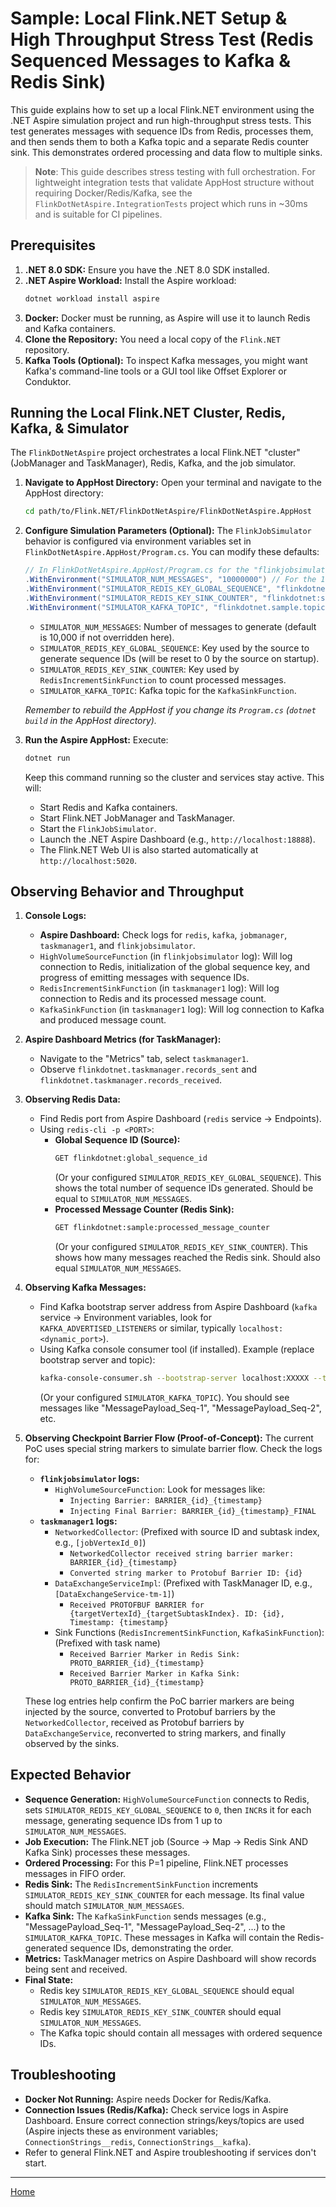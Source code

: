 # Sample: Local Flink.NET Setup & High Throughput Stress Test (Redis Sequenced Messages to Kafka & Redis Sink)

This guide explains how to set up a local Flink.NET environment using the .NET Aspire simulation project and run high-throughput stress tests. This test generates messages with sequence IDs from Redis, processes them, and then sends them to both a Kafka topic and a separate Redis counter sink. This demonstrates ordered processing and data flow to multiple sinks.

> **Note**: This guide describes stress testing with full orchestration. For lightweight integration tests that validate AppHost structure without requiring Docker/Redis/Kafka, see the `FlinkDotNetAspire.IntegrationTests` project which runs in ~30ms and is suitable for CI pipelines.

## Prerequisites

1.  **.NET 8.0 SDK:** Ensure you have the .NET 8.0 SDK installed.
2.  **.NET Aspire Workload:** Install the Aspire workload:
    ```bash
    dotnet workload install aspire
    ```
3.  **Docker:** Docker must be running, as Aspire will use it to launch Redis and Kafka containers.
4.  **Clone the Repository:** You need a local copy of the `Flink.NET` repository.
5.  **Kafka Tools (Optional):** To inspect Kafka messages, you might want Kafka's command-line tools or a GUI tool like Offset Explorer or Conduktor.

## Running the Local Flink.NET Cluster, Redis, Kafka, & Simulator

The `FlinkDotNetAspire` project orchestrates a local Flink.NET "cluster" (JobManager and TaskManager), Redis, Kafka, and the job simulator.

1.  **Navigate to AppHost Directory:**
    Open your terminal and navigate to the AppHost directory:
    ```bash
    cd path/to/Flink.NET/FlinkDotNetAspire/FlinkDotNetAspire.AppHost
    ```

2.  **Configure Simulation Parameters (Optional):**
    The `FlinkJobSimulator` behavior is configured via environment variables set in `FlinkDotNetAspire.AppHost/Program.cs`. You can modify these defaults:
    ```csharp
    // In FlinkDotNetAspire.AppHost/Program.cs for the "flinkjobsimulator" resource:
    .WithEnvironment("SIMULATOR_NUM_MESSAGES", "10000000") // For the 10 million message test
    .WithEnvironment("SIMULATOR_REDIS_KEY_GLOBAL_SEQUENCE", "flinkdotnet:global_sequence_id")
    .WithEnvironment("SIMULATOR_REDIS_KEY_SINK_COUNTER", "flinkdotnet:sample:processed_message_counter")
    .WithEnvironment("SIMULATOR_KAFKA_TOPIC", "flinkdotnet.sample.topic")
    ```
    *   `SIMULATOR_NUM_MESSAGES`: Number of messages to generate (default is 10,000 if not overridden here).
    *   `SIMULATOR_REDIS_KEY_GLOBAL_SEQUENCE`: Key used by the source to generate sequence IDs (will be reset to 0 by the source on startup).
    *   `SIMULATOR_REDIS_KEY_SINK_COUNTER`: Key used by `RedisIncrementSinkFunction` to count processed messages.
    *   `SIMULATOR_KAFKA_TOPIC`: Kafka topic for the `KafkaSinkFunction`.

    *Remember to rebuild the AppHost if you change its `Program.cs` (`dotnet build` in the AppHost directory).*

3.  **Run the Aspire AppHost:**
    Execute:
    ```bash
    dotnet run
    ```
    Keep this command running so the cluster and services stay active.
    This will:
    *   Start Redis and Kafka containers.
    *   Start Flink.NET JobManager and TaskManager.
    *   Start the `FlinkJobSimulator`.
    *   Launch the .NET Aspire Dashboard (e.g., `http://localhost:18888`).
    *   The Flink.NET Web UI is also started automatically at `http://localhost:5020`.

## Observing Behavior and Throughput

1.  **Console Logs:**
    *   **Aspire Dashboard:** Check logs for `redis`, `kafka`, `jobmanager`, `taskmanager1`, and `flinkjobsimulator`.
    *   `HighVolumeSourceFunction` (in `flinkjobsimulator` log): Will log connection to Redis, initialization of the global sequence key, and progress of emitting messages with sequence IDs.
    *   `RedisIncrementSinkFunction` (in `taskmanager1` log): Will log connection to Redis and its processed message count.
    *   `KafkaSinkFunction` (in `taskmanager1` log): Will log connection to Kafka and produced message count.

2.  **Aspire Dashboard Metrics (for TaskManager):**
    *   Navigate to the "Metrics" tab, select `taskmanager1`.
    *   Observe `flinkdotnet.taskmanager.records_sent` and `flinkdotnet.taskmanager.records_received`.

3.  **Observing Redis Data:**
    *   Find Redis port from Aspire Dashboard (`redis` service -> Endpoints).
    *   Using `redis-cli -p <PORT>`:
        *   **Global Sequence ID (Source):**
            ```bash
            GET flinkdotnet:global_sequence_id
            ```
            (Or your configured `SIMULATOR_REDIS_KEY_GLOBAL_SEQUENCE`). This shows the total number of sequence IDs generated. Should be equal to `SIMULATOR_NUM_MESSAGES`.
        *   **Processed Message Counter (Redis Sink):**
            ```bash
            GET flinkdotnet:sample:processed_message_counter
            ```
            (Or your configured `SIMULATOR_REDIS_KEY_SINK_COUNTER`). This shows how many messages reached the Redis sink. Should also equal `SIMULATOR_NUM_MESSAGES`.

4.  **Observing Kafka Messages:**
    *   Find Kafka bootstrap server address from Aspire Dashboard (`kafka` service -> Environment variables, look for `KAFKA_ADVERTISED_LISTENERS` or similar, typically `localhost:<dynamic_port>`).
    *   Using Kafka console consumer tool (if installed). Example (replace bootstrap server and topic):
        ```bash
        kafka-console-consumer.sh --bootstrap-server localhost:XXXXX --topic flinkdotnet.sample.topic --from-beginning
        ```
        (Or your configured `SIMULATOR_KAFKA_TOPIC`). You should see messages like "MessagePayload_Seq-1", "MessagePayload_Seq-2", etc.

5.  **Observing Checkpoint Barrier Flow (Proof-of-Concept):**
    The current PoC uses special string markers to simulate barrier flow. Check the logs for:
    *   **`flinkjobsimulator` logs:**
        *   `HighVolumeSourceFunction`: Look for messages like:
            *   `Injecting Barrier: BARRIER_{id}_{timestamp}`
            *   `Injecting Final Barrier: BARRIER_{id}_{timestamp}_FINAL`
    *   **`taskmanager1` logs:**
        *   `NetworkedCollector`: (Prefixed with source ID and subtask index, e.g., `[jobVertexId_0]`)
            *   `NetworkedCollector received string barrier marker: BARRIER_{id}_{timestamp}`
            *   `Converted string marker to Protobuf Barrier ID: {id}`
        *   `DataExchangeServiceImpl`: (Prefixed with TaskManager ID, e.g., `[DataExchangeService-tm-1]`)
            *   `Received PROTOFBUF BARRIER for {targetVertexId}_{targetSubtaskIndex}. ID: {id}, Timestamp: {timestamp}`
        *   Sink Functions (`RedisIncrementSinkFunction`, `KafkaSinkFunction`): (Prefixed with task name)
            *   `Received Barrier Marker in Redis Sink: PROTO_BARRIER_{id}_{timestamp}`
            *   `Received Barrier Marker in Kafka Sink: PROTO_BARRIER_{id}_{timestamp}`

    These log entries help confirm the PoC barrier markers are being injected by the source, converted to Protobuf barriers by the `NetworkedCollector`, received as Protobuf barriers by `DataExchangeService`, reconverted to string markers, and finally observed by the sinks.

## Expected Behavior

*   **Sequence Generation:** `HighVolumeSourceFunction` connects to Redis, sets `SIMULATOR_REDIS_KEY_GLOBAL_SEQUENCE` to `0`, then `INCR`s it for each message, generating sequence IDs from 1 up to `SIMULATOR_NUM_MESSAGES`.
*   **Job Execution:** The Flink.NET job (Source -> Map -> Redis Sink AND Kafka Sink) processes these messages.
*   **Ordered Processing:** For this P=1 pipeline, Flink.NET processes messages in FIFO order.
*   **Redis Sink:** The `RedisIncrementSinkFunction` increments `SIMULATOR_REDIS_KEY_SINK_COUNTER` for each message. Its final value should match `SIMULATOR_NUM_MESSAGES`.
*   **Kafka Sink:** The `KafkaSinkFunction` sends messages (e.g., "MessagePayload_Seq-1", "MessagePayload_Seq-2", ...) to the `SIMULATOR_KAFKA_TOPIC`. These messages in Kafka will contain the Redis-generated sequence IDs, demonstrating the order.
*   **Metrics:** TaskManager metrics on Aspire Dashboard will show records being sent and received.
*   **Final State:**
    *   Redis key `SIMULATOR_REDIS_KEY_GLOBAL_SEQUENCE` should equal `SIMULATOR_NUM_MESSAGES`.
    *   Redis key `SIMULATOR_REDIS_KEY_SINK_COUNTER` should equal `SIMULATOR_NUM_MESSAGES`.
    *   The Kafka topic should contain all messages with ordered sequence IDs.

## Troubleshooting

*   **Docker Not Running:** Aspire needs Docker for Redis/Kafka.
*   **Connection Issues (Redis/Kafka):** Check service logs in Aspire Dashboard. Ensure correct connection strings/keys/topics are used (Aspire injects these as environment variables; `ConnectionStrings__redis`, `ConnectionStrings__kafka`).
*   Refer to general Flink.NET and Aspire troubleshooting if services don't start.

---
[Home](https://github.com/devstress/FLINK.NET/blob/main/docs/wiki/Wiki-Structure-Outline.md)
